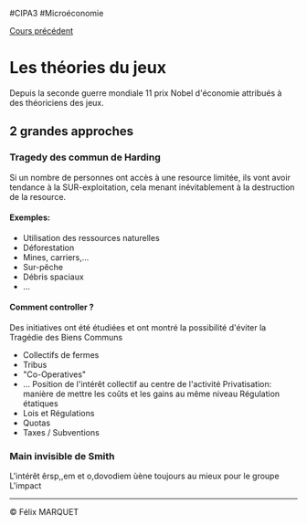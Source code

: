 #CIPA3 #Microéconomie

[Cours précédent](Microéconomie%20Cours%205.md)

# Les théories du jeux
Depuis la seconde guerre mondiale 11 prix Nobel d'économie attribués à des théoriciens des jeux.

## 2 grandes approches
### Tragedy des commun de Harding
Si un nombre de personnes ont accès à une resource limitée, ils vont avoir tendance à la SUR-exploitation, cela menant inévitablement à la destruction de la resource.

#### Exemples:
- Utilisation des ressources naturelles
- Déforestation
- Mines, carriers,...
- Sur-pêche
- Débris spaciaux
- ...

#### Comment controller ?
Des initiatives ont été étudiées et ont montré la possibilité d'éviter la Tragédie des Biens Communs
- Collectifs de fermes
- Tribus
- "Co-Operatives"
- ...
Position de l'intérêt collectif au centre de l'activité
Privatisation: manière de mettre les coûts et les gains au même niveau
Régulation étatiques
- Lois et Régulations
- Quotas
- Taxes / Subventions
### Main invisible de Smith
L'intérêt êrsp,,em et o,dovodiem ùène toujours au mieux pour le groupe
L'impact 

---
&copy; Félix MARQUET